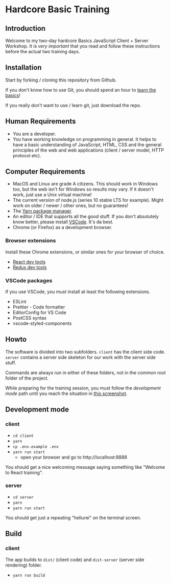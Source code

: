 # Hardcore Basic Training

## Introduction

Welcome to my two-day hardcore Basics JavaScript Client + Server Workshop. It is _very important_
that you read and follow these instructions before the actual two training days.

## Installation

Start by forking / cloning this repository from Github.

If you don't know how to use Git, you should spend an hour to [learn the basics](https://guides.github.com/introduction/git-handbook/)!

If you really don't want to use / learn git, just download the repo.

## Human Requirements

- You are a developer.
- You have working knowledge on programming in general. It helps to have a basic understanding of JavaScript, HTML, CSS and the general principles of the web and web applications (client / server model, HTTP protocol etc).

## Computer Requirements

- MacOS and Linux are grade A citizens. This should work in Windows too, but the web isn't for Windows so results may vary. If it doesn't work, just use a Unix virtual machine!
- The current version of node.js (series 10 stable LTS for example). Might work on older / newer / other ones, but no guarantees!
- The [Yarn package manager](https://yarnpkg.com).
- An editor / IDE that supports all the good stuff. If you don't absolutely know better, please install [VSCode](https://code.visualstudio.com/). It's da best.
- Chrome (or Firefox) as a development browser.

### Browser extensions

Install these Chrome extensions, or similar ones for your browser of choice.

- [React dev tools](https://chrome.google.com/webstore/detail/react-developer-tools/fmkadmapgofadopljbjfkapdkoienihi)
- [Redux dev tools](https://chrome.google.com/webstore/detail/redux-devtools/lmhkpmbekcpmknklioeibfkpmmfibljd)

### VSCode packages

If you use VSCode, you must install at least the following extensions.

- ESLint
- Prettier - Code formatter
- EditorConfig for VS Code
- PostCSS syntax
- vscode-styled-components

## Howto

The software is divided into two subfolders. `client` has the client side
code. `server` contains a server side skeleton for our work with the server side stuff.

Commands are always run in either of these folders, not in the common
root folder of the project.

While preparing for the training session, you must follow the _development mode_ path
until you reach the situation in [this screenshot](https://www.dropbox.com/s/np9dsnil0p7jny7/Screenshot%202018-08-16%2014.07.12.png?dl=0).

## Development mode

### client

- `cd client`
- `yarn`
- `cp .env.example .env`
- `yarn run start`
  - open your browser and go to http://localhost:8888

You should get a nice welcoming message saying something like "Welcome to React training".

### server

- `cd server`
- `yarn`
- `yarn run start`

You should get just a repeating "hellurei" on the terminal screen.

## Build

### client

The app builds to `dist/` (client code) and `dist-server` (server side rendering) folder.

- `yarn run build`
